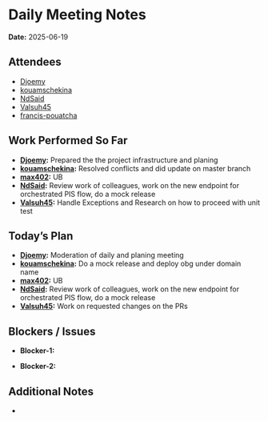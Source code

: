 # 
# # 
# Daily Meeting Notes

**Date:** 2025-06-19

## Attendees
- [Djoemy](https://github.com/Djoemy)
- [kouamschekina](https://github.com/kouamschekina)
- [NdSaid](https://github.com/NdSaid)
- [Valsuh45](https://github.com/Valsuh45)
- [francis-pouatcha](https://github.com/francis-pouatcha)


## Work Performed So Far
- **[Djoemy](https://github.com/Djoemy):** Prepared the the project infrastructure and planing
- **[kouamschekina](https://github.com/kouamschekina):** Resolved conflicts and did update on master branch
- **[max402](https://github.com/max402):** UB
- **[NdSaid](https://github.com/NdSaid):** Review work of colleagues, work on the new endpoint for orchestrated PIS flow, do a mock release
- **[Valsuh45](https://github.com/Valsuh45):** Handle Exceptions and Research on how to proceed with unit test
 
## Today’s Plan
- **[Djoemy](https://github.com/Djoemy):** Moderation of daily and planing meeting
- **[kouamschekina](https://github.com/kouamschekina):** Do a mock release and deploy obg under domain name
- **[max402](https://github.com/max402):** UB
- **[NdSaid](https://github.com/NdSaid):** Review work of colleagues, work on the new endpoint for orchestrated PIS flow, do a mock release
- **[Valsuh45](https://github.com/Valsuh45):** Work on requested changes on the PRs
## Blockers / Issues
- **Blocker-1:** 

- **Blocker-2:** 

## Additional Notes
- 
